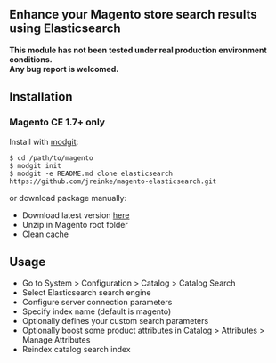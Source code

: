 ## Enhance your Magento store search results using Elasticsearch

**This module has not been tested under real production environment conditions.**  
**Any bug report is welcomed.**

## Installation

### Magento CE 1.7+ only

Install with [modgit](https://github.com/jreinke/modgit):

    $ cd /path/to/magento
    $ modgit init
    $ modgit -e README.md clone elasticsearch https://github.com/jreinke/magento-elasticsearch.git

or download package manually:

* Download latest version [here](https://github.com/jreinke/magento-elasticsearch/downloads)
* Unzip in Magento root folder
* Clean cache

## Usage

* Go to System > Configuration > Catalog > Catalog Search
* Select Elasticsearch search engine
* Configure server connection parameters
* Specify index name (default is magento)
* Optionally defines your custom search parameters
* Optionally boost some product attributes in Catalog > Attributes > Manage Attributes
* Reindex catalog search index
